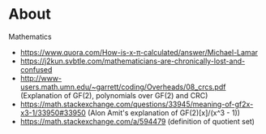 # About

Mathematics

- https://www.quora.com/How-is-x-π-calculated/answer/Michael-Lamar
- https://j2kun.svbtle.com/mathematicians-are-chronically-lost-and-confused
- http://www-users.math.umn.edu/~garrett/coding/Overheads/08_crcs.pdf (Explanation of GF(2), polynomials over GF(2) and CRC)
- https://math.stackexchange.com/questions/33945/meaning-of-gf2x-x3-1/33950#33950 (Alon Amit's explanation of GF(2)\[x\]/(x^3 - 1))
- https://math.stackexchange.com/a/594479 (definition of quotient set)
